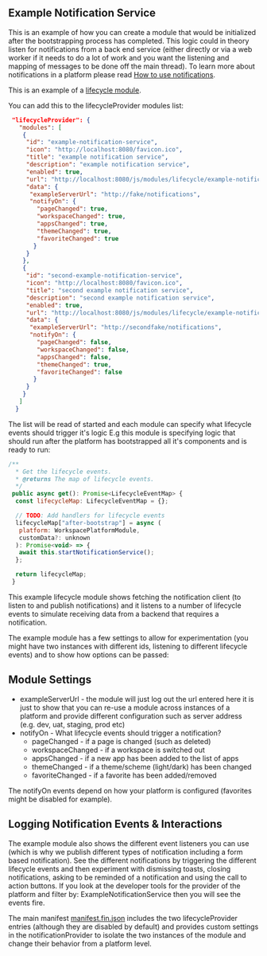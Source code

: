 ## Example Notification Service

This is an example of how you can create a module that would be initialized after the bootstrapping process has completed. This logic could in theory listen for notifications from a back end service (either directly or via a web worker if it needs to do a lot of work and you want the listening and mapping of messages to be done off the main thread). To learn more about notifications in a platform please read [How to use notifications](../../../../../docs/how-to-use-notifications.md).

This is an example of a [lifecycle module](../../../../../docs/how-to-use-lifecycle-events.md).

You can add this to the lifecycleProvider modules list:

```json
 "lifecycleProvider": {
   "modules": [
    {
     "id": "example-notification-service",
     "icon": "http://localhost:8080/favicon.ico",
     "title": "example notification service",
     "description": "example notification service",
     "enabled": true,
     "url": "http://localhost:8080/js/modules/lifecycle/example-notification-service.bundle.js",
     "data": {
      "exampleServerUrl": "http://fake/notifications",
      "notifyOn": {
        "pageChanged": true,
        "workspaceChanged": true,
        "appsChanged": true,
        "themeChanged": true,
        "favoriteChanged": true
       }
     }
    },
    {
     "id": "second-example-notification-service",
     "icon": "http://localhost:8080/favicon.ico",
     "title": "second example notification service",
     "description": "second example notification service",
     "enabled": true,
     "url": "http://localhost:8080/js/modules/lifecycle/example-notification-service.bundle.js",
     "data": {
      "exampleServerUrl": "http://secondfake/notifications",
      "notifyOn": {
        "pageChanged": false,
        "workspaceChanged": false,
        "appsChanged": false,
        "themeChanged": true,
        "favoriteChanged": false
       }
     }
    }
   ]
  }
```

The list will be read of started and each module can specify what lifecycle events should trigger it's logic E.g this module is specifying logic that should run after the platform has bootstrapped all it's components and is ready to run:

```js
/**
  * Get the lifecycle events.
  * @returns The map of lifecycle events.
  */
 public async get(): Promise<LifecycleEventMap> {
  const lifecycleMap: LifecycleEventMap = {};

  // TODO: Add handlers for lifecycle events
  lifecycleMap["after-bootstrap"] = async (
   platform: WorkspacePlatformModule,
   customData?: unknown
  ): Promise<void> => {
   await this.startNotificationService();
  };

  return lifecycleMap;
 }
```

This example lifecycle module shows fetching the notification client (to listen to and publish notifications) and it listens to a number of lifecycle events to simulate receiving data from a backend that requires a notification.

The example module has a few settings to allow for experimentation (you might have two instances with different ids, listening to different lifecycle events) and to show how options can be passed:

## Module Settings

- exampleServerUrl - the module will just log out the url entered here it is just to show that you can re-use a module across instances of a platform and provide different configuration such as server address (e.g. dev, uat, staging, prod etc)
- notifyOn - What lifecycle events should trigger a notification?
  - pageChanged - if a page is changed (such as deleted)
  - workspaceChanged - if a workspace is switched out
  - appsChanged - if a new app has been added to the list of apps
  - themeChanged - if a theme/scheme (light/dark) has been changed
  - favoriteChanged - if a favorite has been added/removed

The notifyOn events depend on how your platform is configured (favorites might be disabled for example).

## Logging Notification Events & Interactions

The example module also shows the different event listeners you can use (which is why we publish different types of notification including a form based notification). See the different notifications by triggering the different lifecycle events and then experiment with dismissing toasts, closing notifications, asking to be reminded of a notification and using the call to action buttons. If you look at the developer tools for the provider of the platform and filter by: ExampleNotificationService then you will see the events fire.

The main manifest [manifest.fin.json](../../../../../public/manifest.fin.json) includes the two lifecycleProvider entries (although they are disabled by default) and provides custom settings in the notificationProvider to isolate the two instances of the module and change their behavior from a platform level.
